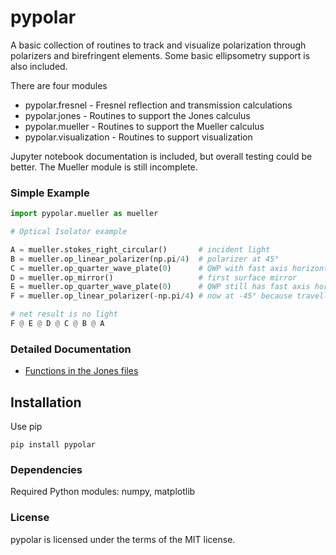# pypolar

A basic collection of routines to track and visualize polarization 
through polarizers and birefringent elements.  Some basic ellipsometry
support is also included.

There are four modules
* pypolar.fresnel - Fresnel reflection and transmission calculations
* pypolar.jones   - Routines to support the Jones calculus
* pypolar.mueller - Routines to support the Mueller calculus
* pypolar.visualization - Routines to support visualization
	
Jupyter notebook documentation is included, but overall testing could be better.
The Mueller module is still incomplete.


### Simple Example

```python
import pypolar.mueller as mueller

# Optical Isolator example

A = mueller.stokes_right_circular()       # incident light
B = mueller.op_linear_polarizer(np.pi/4)  # polarizer at 45°
C = mueller.op_quarter_wave_plate(0)      # QWP with fast axis horizontal
D = mueller.op_mirror()                   # first surface mirror
E = mueller.op_quarter_wave_plate(0)      # QWP still has fast axis horizontal
F = mueller.op_linear_polarizer(-np.pi/4) # now at -45° because travelling backwards```

# net result is no light
F @ E @ D @ C @ B @ A
```

### Detailed Documentation

* [Functions in the Jones files](https://github.com/scottprahl/pypolar/blob/master/doc/01_jones.ipynb) 

## Installation

Use pip

    pip install pypolar


### Dependencies

Required Python modules: numpy, matplotlib


### License

pypolar is licensed under the terms of the MIT license.